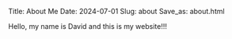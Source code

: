 Title: About Me
Date: 2024-07-01
Slug: about
Save_as: about.html

Hello, my name is David and this is my website!!!
